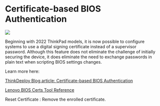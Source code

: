 # Certificate-based BIOS Authentication

![](https://cdrt.github.io/mk_docs/ref/bios/settings/thinkpad/img/tp_certbasedbiosauth.png)

Beginning with 2022 ThinkPad models, it is now possible to configure systems to use a digital signing certificate instead of a supervisor password. Although this feature does not eliminate the challenge of initially securing the device, it does eliminate the need to exchange passwords in plain text when scripting BIOS settings changes.

Learn more here:

[ThinkDeploy Blog article: Certificate-based BIOS Authentication](https://blog.lenovocdrt.com/certificate-based-bios-authentication/)

[Lenovo BIOS Certs Tool Reference](https://docs.lenovocdrt.com/guides/lbct/)

Reset Certificate
:  Remove the enrolled certificate.
